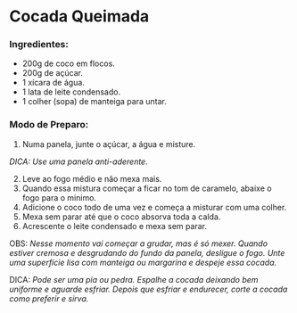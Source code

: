 # Cocada Queimada 

### Ingredientes:
- 200g de coco em flocos.
- 200g de açúcar.
- 1 xícara de água.
- 1 lata de leite condensado.
- 1 colher (sopa) de manteiga para untar.

### Modo de Preparo:
1. Numa panela, junte o açúcar, a água e misture.

_DICA: Use uma panela anti-aderente._

2. Leve ao fogo médio e não mexa mais.
3. Quando essa mistura começar a ficar no tom de caramelo, abaixe o fogo para o minimo.
4. Adicione o coco todo de uma vez e começa a misturar com uma colher.
5. Mexa sem parar até que o coco absorva toda a calda.
6. Acrescente o leite condensado e mexa sem parar.
  
OBS: _Nesse momento vai começar a grudar, mas é só mexer.
Quando estiver cremosa e desgrudando do fundo da panela, desligue o fogo.
Unte uma superfície lisa com manteiga ou margarina e despeje essa cocada._ 

DICA: _Pode ser uma pia ou pedra.
Espalhe a cocada deixando bem uniforme e aguarde esfriar.
Depois que esfriar e endurecer, corte a cocada como preferir e sirva._
